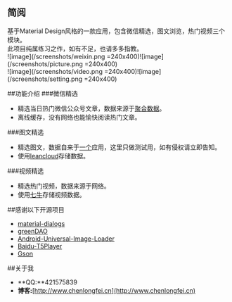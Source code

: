 ## 简阅
基于Material Design风格的一款应用，包含微信精选，图文浏览，热门视频三个模块。   
此项目纯属练习之作，如有不足，也请多多指教。    
![image](/screenshots/weixin.png =240x400)![image](/screenshots/picture.png =240x400)    
![image](/screenshots/video.png =240x400)![image](/screenshots/setting.png =240x400)

##功能介绍
###微信精选
*	精选当日热门微信公众号文章，数据来源于[聚合数据](http://www.juhe.cn/)。
*	离线缓存，没有网络也能愉快阅读热门文章。

###图文精选
*	精选图文，数据自来于[一个](http://wufazhuce.com)应用，这里只做测试用，如有侵权请立即告知。
*	使用[leancloud](https://leancloud.cn/)存储数据。

###视频精选
*	精选热门视频，数据来源于网络。
*	使用[七牛](http://www.qiniu.com)存储视频数据。

##感谢以下开源项目
*	[material-dialogs](https://github.com/afollestad/material-dialogs)
*	[greenDAO](https://github.com/greenrobot/greenDAO)
*	[Android-Universal-Image-Loader](https://github.com/nostra13/Android-Universal-Image-Loader)
*	[Baidu-T5Player](http://developer.baidu.com/wiki/index.php?title=docs/cplat/media/video/sdk)
*	[Gson](https://github.com/google/gson)

##关于我
*	**QQ:**421575839
*	**博客:**[http://www.chenlongfei.cn](http://www.chenlongfei.cn)